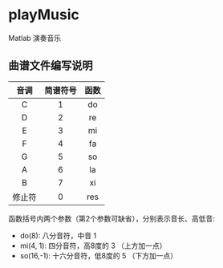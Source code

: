 # playMusic

 Matlab 演奏音乐

## 曲谱文件编写说明

|音调|简谱符号|函数|
|:--:|:--:|:--:|
|C|1|do|
|D|2|re|
|E|3|mi|
|F|4|fa|
|G|5|so|
|A|6|la|
|B|7|xi|
|修止符|0|res|

函数括号内两个参数（第2个参数可缺省），分别表示音长、高低音:

- do(8): 八分音符，中音 1
- mi(4, 1): 四分音符，高8度的 3 （上方加一点）
- so(16,-1): 十六分音符，低8度的 5 （下方加一点）
